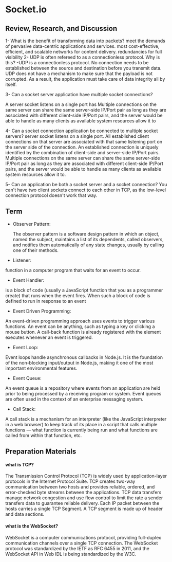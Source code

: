 # Socket.io

## Review, Research, and Discussion

1- What is the benefit of transforming data into packets?
meet the demands of pervasive data-centric applications and services.
most cost-effective, efficient, and scalable networks for content delivery.
redundancies for full visibility
2- UDP is often refereed to as a connectionless protocol. Why is this? -UDP is a connectionless protocol. No connection needs to be established between the source and destination before you transmit data. UDP does not have a mechanism to make sure that the payload is not corrupted. As a result, the application must take care of data integrity all by itself.

3- Can a socket server application have multiple socket connections?

A server socket listens on a single port has Multiple connections on the same server can share the same server-side IP/Port pair as long as they are associated with different client-side IP/Port pairs, and the server would be able to handle as many clients as available system resources allow it to

4- Can a socket connection application be connected to multiple socket servers?
server socket listens on a single port. All established client connections on that server are associated with that same listening port on the server side of the connection. An established connection is uniquely identified by the combination of client-side and server-side IP/Port pairs. Multiple connections on the same server can share the same server-side IP/Port pair as long as they are associated with different client-side IP/Port pairs, and the server would be able to handle as many clients as available system resources allow it to.

5- Can an application be both a socket server and a socket connection?
You can't have two client sockets connect to each other in TCP, as the low-level connection protocol doesn't work that way.

## Term

- Observer Pattern:

  The observer pattern is a software design pattern in which an object, named the subject, maintains a list of its dependents, called observers, and notifies them automatically of any state changes, usually by calling one of their methods.

- Listener:

function in a computer program that waits for an event to occur.

- Event Handler:

is a block of code (usually a JavaScript function that you as a programmer create) that runs when the event fires. When such a block of code is defined to run in response to an event

- Event Driven Programming:

An event-driven programming approach uses events to trigger various functions. An event can be anything, such as typing a key or clicking a mouse button. A call-back function is already registered with the element executes whenever an event is triggered.

- Event Loop:

Event loops handle asynchronous callbacks in Node.js. It is the foundation of the non-blocking input/output in Node.js, making it one of the most important environmental features.

- Event Queue:

An event queue is a repository where events from an application are held prior to being processed by a receiving program or system. Event queues are often used in the context of an enterprise messaging system.



- Call Stack:

A call stack is a mechanism for an interpreter (like the JavaScript interpreter in a web browser) to keep track of its place in a script that calls multiple functions — what function is currently being run and what functions are called from within that function, etc.


## Preparation Materials

#### what is TCP? 
The Transmission Control Protocol (TCP) is widely used by application-layer protocols in the Internet Protocol Suite. TCP creates two-way communication between two hosts and provides reliable, ordered, and error-checked byte streams between the applications. 
TCP data transfers manage network congestion and use flow control to limit the rate a sender transfers data to guarantee reliable delivery.
Each IP packet between the hosts carries a single TCP Segment.
A TCP segment is made up of header and data sections.
#### what is the WebSocket? 

WebSocket is a computer communications protocol, providing full-duplex communication channels over a single TCP connection. The WebSocket protocol was standardized by the IETF as RFC 6455 in 2011, and the WebSocket API in Web IDL is being standardized by the W3C.



